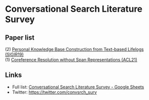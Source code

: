 Conversational Search Literature Survey
=============

## Paper list

(2) [Personal Knowledge Base Construction from Text-based Lifelogs (SIGIR19)](https://github.com/hideaki-j/convsrch_literature_survey/issues/2)\
(1) [Coreference Resolution without Span Representations (ACL21)](https://github.com/hideaki-j/convsrch_literature_survey/issues/1)

## Links
- Full list: [Conversational Search Literature Survey - Google Sheets](https://docs.google.com/spreadsheets/d/1DKod-_FGt0vYQKet3f8fIrmfbAwwJhVYO9qQOvFwCC0/edit?usp=sharing)
- Twitter: https://twitter.com/convsrch_surv
